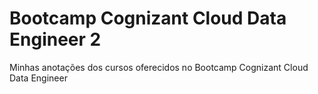 # Bootcamp Cognizant Cloud Data Engineer 2
Minhas anotações dos cursos oferecidos no Bootcamp Cognizant Cloud Data Engineer

